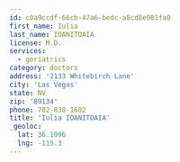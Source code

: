 ```yaml
---
id: c0a9ccdf-66cb-47a6-bedc-a8cd8e001fa0
first_name: Iulia
last_name: IOANITOAIA
license: M.D.
services:
  - geriatrics
category: doctors
address: '2133 Whitebirch Lane'
city: 'Las Vegas'
state: NV
zip: '89134'
phone: 702-838-1602
title: 'Iulia IOANITOAIA'
_geoloc:
  lat: 36.1996
  lng: -115.3
---
```

